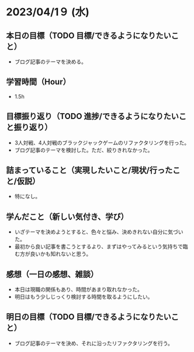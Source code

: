 
# 2023/04/1９ (水)

## 本日の目標（TODO 目標/できるようになりたいこと）

- ブログ記事のテーマを決める。

## 学習時間（Hour）

- 1.5h

## 目標振り返り（TODO 進捗/できるようになりたいこと振り返り）

- 3人対戦、4人対戦のブラックジャックゲームのリファクタリングを行った。
- ブログ記事のテーマを検討した。ただ、絞りきれなかった。

## 詰まっていること（実現したいこと/現状/行ったこと/仮説）

- 特になし。

## 学んだこと（新しい気付き、学び）

- いざテーマを決めようとすると、色々と悩み、決めきれない自分に気づいた。
- 最初から良い記事を書こうとするより、まずはやってみるという気持ちで臨む方が良いかも知れないと思う。

## 感想（一日の感想、雑談）

- 本日は現職の関係もあり、時間があまり取れなかった。
- 明日はもう少しじっくり検討する時間を取るようにしたい。

## 明日の目標（TODO 目標/できるようになりたいこと）

- ブログ記事のテーマを決め、それに沿ったリファクタリングを行う。
